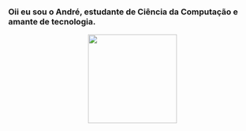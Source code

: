 ### Oii eu sou o André, estudante de Ciência da Computação e amante de tecnologia.

<div align="center">
  <a href="https://andremartinsd.github.io/">
  <img height="180em" src="https://github-readme-stats.vercel.app/api/top-langs/?username=andremartinsd&layout=compact&langs_count=7&theme=dracula"/>
  </div>
